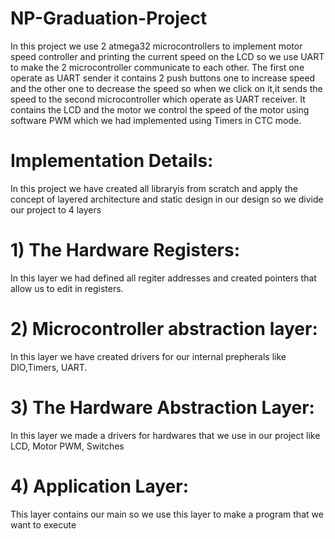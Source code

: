 # NP-Graduation-Project
In  this project we use 2 atmega32 microcontrollers to implement motor speed controller and printing the current speed on the LCD so we use UART to make the 2 microcontroller communicate to each other. The first one operate as UART sender it contains 2 push buttons one to increase speed and the other one to decrease the speed so when we click on it,it sends the speed to the second microcontroller which operate as UART receiver. It contains the LCD and the motor we control the speed of the motor using software PWM which we had implemented using Timers in CTC mode.   

#  Implementation Details:
In this project we have created all libraryis from scratch and apply the concept of layered architecture and static design in our design so we divide our project to 4 layers
# 1) The Hardware Registers:
In this layer we had defined all regiter addresses and created pointers that allow us to edit in registers.
# 2) Microcontroller abstraction layer:
In this layer we have created drivers for our internal prepherals like DIO,Timers, UART.
# 3) The Hardware Abstraction Layer:
In this layer we made a drivers for hardwares that we use in our project like LCD, Motor PWM, Switches
# 4) Application Layer:
This layer contains our main so we use this layer to make a program that we want to execute

